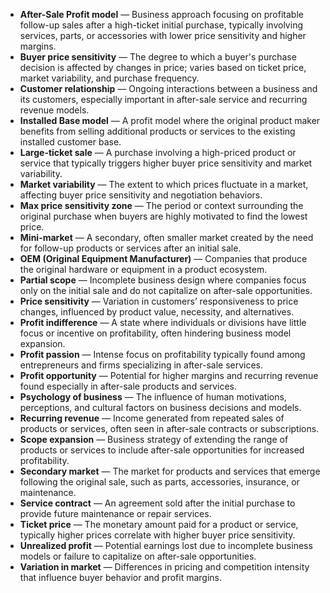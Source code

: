 - **After-Sale Profit model** — Business approach focusing on profitable follow-up sales after a high-ticket initial purchase, typically involving services, parts, or accessories with lower price sensitivity and higher margins.  
- **Buyer price sensitivity** — The degree to which a buyer's purchase decision is affected by changes in price; varies based on ticket price, market variability, and purchase frequency.  
- **Customer relationship** — Ongoing interactions between a business and its customers, especially important in after-sale service and recurring revenue models.  
- **Installed Base model** — A profit model where the original product maker benefits from selling additional products or services to the existing installed customer base.  
- **Large-ticket sale** — A purchase involving a high-priced product or service that typically triggers higher buyer price sensitivity and market variability.  
- **Market variability** — The extent to which prices fluctuate in a market, affecting buyer price sensitivity and negotiation behaviors.  
- **Max price sensitivity zone** — The period or context surrounding the original purchase when buyers are highly motivated to find the lowest price.  
- **Mini-market** — A secondary, often smaller market created by the need for follow-up products or services after an initial sale.  
- **OEM (Original Equipment Manufacturer)** — Companies that produce the original hardware or equipment in a product ecosystem.  
- **Partial scope** — Incomplete business design where companies focus only on the initial sale and do not capitalize on after-sale opportunities.  
- **Price sensitivity** — Variation in customers’ responsiveness to price changes, influenced by product value, necessity, and alternatives.  
- **Profit indifference** — A state where individuals or divisions have little focus or incentive on profitability, often hindering business model expansion.  
- **Profit passion** — Intense focus on profitability typically found among entrepreneurs and firms specializing in after-sale services.  
- **Profit opportunity** — Potential for higher margins and recurring revenue found especially in after-sale products and services.  
- **Psychology of business** — The influence of human motivations, perceptions, and cultural factors on business decisions and models.  
- **Recurring revenue** — Income generated from repeated sales of products or services, often seen in after-sale contracts or subscriptions.  
- **Scope expansion** — Business strategy of extending the range of products or services to include after-sale opportunities for increased profitability.  
- **Secondary market** — The market for products and services that emerge following the original sale, such as parts, accessories, insurance, or maintenance.  
- **Service contract** — An agreement sold after the initial purchase to provide future maintenance or repair services.  
- **Ticket price** — The monetary amount paid for a product or service, typically higher prices correlate with higher buyer price sensitivity.  
- **Unrealized profit** — Potential earnings lost due to incomplete business models or failure to capitalize on after-sale opportunities.  
- **Variation in market** — Differences in pricing and competition intensity that influence buyer behavior and profit margins.
